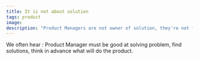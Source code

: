 ```yaml
---
title: It is not about solution
tags: product
image:
description: "Product Managers are not owner of solution, they're not finding solutions by themselves. Product manager is about managing problems. This is an article about how the triptic Product Manager, Engineering Manager and Product Designer could work. "
---
```


<p class="lead">We often hear : Product Manager must be good at solving problem, find solutions, think in advance what will do the product. 

</p>